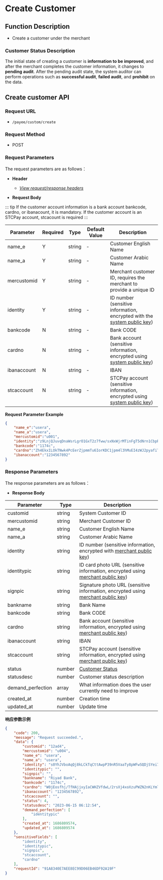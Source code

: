 # Create Customer

## Function Description

- Create a customer under the merchant

### Customer Status Description

The initial state of creating a customer is **information to be improved**, and after the merchant completes the customer information, it changes to **pending audit**. After the pending audit state, the system auditor can perform operations such as **successful audit**, **failed audit**, and **prohibit** on the data.

## Create customer API

### Request URL

- `/payee/custom/create`

### Request Method

- POST

### Request Parameters

The request parameters are as follows：

- **Header**

  - [_View request/response headers_](/en/payoutApi/apiRule/header)

- **Request Body**

::: tip
If the customer account information is a bank account bankcode, cardno, or ibanacount, it is mandatory. If the customer account is an STCPay account, stcacount is required
:::

| **Parameter** | **Required** | **Type** | **Default Value** | **Description**                                                                                                                     |
| ------------- | ------------ | -------- | ----------------- | ----------------------------------------------------------------------------------------------------------------------------------- |
| name_e        | Y            | string   | -                 | Customer English Name                                                                                                               |
| name_a        | Y            | string   | -                 | Customer Arabic Name                                                                                                                |
| mercustomid   | Y            | string   | -                 | Merchant customer ID, requires the merchant to provide a unique ID                                                                  |
| identity      | Y            | string   | -                 | ID number (sensitive information, encrypted with the [system public key](/en/payoutApi/apiRule/certificateKey#system-public-key))   |
| bankcode      | N            | string   | -                 | Bank CODE                                                                                                                           |
| cardno        | N            | string   | -                 | Bank account (sensitive information, encrypted using [system public key](/en/payoutApi/apiRule/certificateKey#system-public-key))   |
| ibanaccount   | N            | string   | -                 | IBAN                                                                                                                                |
| stcaccount    | N            | string   | -                 | STCPay account (sensitive information, encrypted using [system public key](/en/payoutApi/apiRule/certificateKey#system-public-key)) |

**Request Parameter Example**

```json
{
    "name_e":"usera",
    "name_a":"usera",
    "mercustomid":"u001",
    "identity":"z9LnjQJuvqDnaWsrLgrO1GxT2z7fww/sxNxWjrMTinFgT5dNrn1CbpRMy99qc1GnyqzlwBytZf6oa4fOQO5kHQwR4DVMRpmii81MqgAuWBQJktCG5mAgd5yzUO2kLZyHDfy5J7Y2pMyqmFzvMPiD1tIxPezgcExXEKxcPKs1tvOr+7zgTbNtnvfm1VW+BzIVmJYmaXBW4ZhEdJqz+dxdSyZIdUdbV1oc46xiuIxZOn3hxYMy0XnGjNJNT9TSW299pSSDBpVbCoWg9u4okMI222adQyikyfz+TlSsVNTHnnB8C+rf+Kjc6ZPszCdu+KTjiYOTkRlJIUbHe0bM02pOjg==",
    "bankcode":"1174c",
    "cardno":"Zh4EkxILOkTNwk4PcEerZjpmmTu6IorKDC1jpm4l3hMuEI4zWJ2pyafiTDNaIoN6VOh8ivWxJBeOD2N6uXiPwJ6qyreVMhDsYa8nHK58l2JM6BC1teG0Q61ZPknXloB6aaDgDSQetbdomggAH+cu7masFnLU+YmI1umP/p7DhePYjT69Yq3vJ2wBEUp0dVIaINB0c4uB/bapmWb3zmBcSW1To2RopXlNIggjk1qdLUtxXmaYdzkyRJbevpBHARaA/BwIm3e1/ZwO+WUETBmhci96ciPBuf/NzyhUp9UHPgNoajdAwwdN5FUEA9E1KE6uwHdWMAICy/pWzsaOjoQpOQ==",
    "ibanaccount":"1234567892"
}
```

### Response Parameters

The response parameters are as follows：

- **Response Body**

| **Parameter**     | **Type** | **Description**                                                                                                                                      |
| ----------------- | -------- | ---------------------------------------------------------------------------------------------------------------------------------------------------- |
| customid          | string   | System Customer ID                                                                                                                                   |
| mercustomid       | string   | Merchant Customer ID                                                                                                                                 |
| name_e            | string   | Customer English Name                                                                                                                                |
| name_a            | string   | Customer Arabic Name                                                                                                                                 |
| identity          | string   | ID number (sensitive information, encrypted with [merchant public key](/en/payoutApi/apiRule/certificateKey#merchant-public-private-key))            |
| identitypic       | string   | ID card photo URL (sensitive information, encrypted using [merchant public key](/en/payoutApi/apiRule/certificateKey#merchant-public-private-key))   |
| signpic           | string   | Signature photo URL (sensitive information, encrypted using [merchant public key](/en/payoutApi/apiRule/certificateKey#merchant-public-private-key)) |
| bankname          | string   | Bank Name                                                                                                                                            |
| bankcode          | string   | Bank CODE                                                                                                                                            |
| cardno            | string   | Bank account (sensitive information, encrypted using [merchant public key](/en/payoutApi/apiRule/certificateKey#merchant-public-private-key))        |
| ibanaccount       | string   | IBAN                                                                                                                                                 |
| stcaccount        | string   | STCPay account (sensitive information, encrypted using [merchant public key](/en/payoutApi/apiRule/certificateKey#merchant-public-private-key))      |
| status            | number   | [Customer Status](/en/payoutApi/appendix/customStatus)                                                                                               |
| statusdesc        | number   | Customer status description                                                                                                                          |
| demand_perfection | array    | What information does the user currently need to improve                                                                                             |
| created_at        | number   | Creation time                                                                                                                                        |
| updated_at        | number   | Update time                                                                                                                                          |

**响应参数示例**

```json
{
    "code": 200,
    "message": "Request succeeded.",
    "data": {
        "customid": "12ad4",
        "mercustomid": "u004",
        "name_e": "usera",
        "name_a": "usera",
        "identity": "s0YhJVboAqQj8kLCkTqCttAwpP39nR5VaaTy8pWFwSQDjSYei7YqZAbcoeckAD40bgliH9sSXre9PafDDpHfdkKX22X0lvJzIcpL8PGSpWQT2XloHjKxExRhiq/AgzEnwV9kq66b2hqi56O2djjzYOXOz/BpYKqvqWG7ak47OLV2hDR6r0hzhZsdvvvCeo21lMafUGd6hmf6TElqDntIfgFNTGSbxkV3kKlXnNX0hdHPmGtnfqbIuxo+yAHeJdffxA/6iHzSsW92t/bvtB9hV5ON+v4s/VpVZCRYmj0AIs9bQ+Ed+hNXtlmLuyaxfRdYVG6nl1MhVGJG0QioO4sNag==",
        "identitypic": "",
        "signpic": "",
        "bankname": "Riyad Bank",
        "bankcode": "1174c",
        "cardno": "W0jEosfhj/TfHAjjxyIaCWHZVfdwL/2rsXj4xoXzuPWZN2nKLYmlogABKjuNF9930fmyCyt3cGZD4MRgwjf8/ZZKb0HqQLAtw+rfc/2PRViXkdq4vr3iTGyH4W7MW4n0yw6rREZUf+9/R96zyqA5iky0A0kz2suAiKBQjsQGZ1PBCGYPxmzDnpolk76Bhvpm2YNgQnvRCLUQIOCIdq4Aj9rmV0MzfhilTZ3MhIe4WqW7eubFwq0+3CF484uSVemkdRYPVZ17umbCDTRENdzkTKUIZwxTxRTMfHyUr5Sx75RyBpJDzoReluIKnX9tzQ/jb+/V4Eiv39FD4l5/Zp8trA==",
        "ibanaccount": "1234567892",
        "stcaccount": "",
        "status": 4,
        "statusdesc": "2023-06-15 06:12:54",
        "demand_perfection": [
            "identitypic"
        ],
        "created_at": 1686809574,
        "updated_at": 1686809574
    },
    "sensitiveFields": [
        "identity",
        "identitypic",
        "signpic",
        "stcaccount",
        "cardno"
    ],
    "requestId": "91A8340E7AEE8EC99D06EB46DF92A19F"
}
```